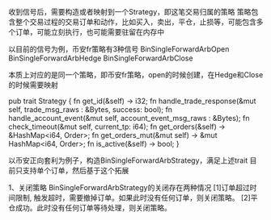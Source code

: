 收到信号后，需要构造或者映射到一个Strategy，即这笔交易归属的策略
策略包含整个交易过程的交易订单和动作，比如买入，卖出，平仓，止损等，可能包含多个订单，可能立刻执行，也可能需要驻留在内存中

以目前的信号为例，币安fr策略有3种信号
BinSingleForwardArbOpen
BinSingleForwardArbHedge
BinSingleForwardArbClose

本质上对应的是同一个策略，即币安fr策略，open的时候创建，在Hedge和Close的时候需要映射

pub trait Strategy {
    fn get_id(&self) -> i32;
    fn handle_trade_response(&mut self, trade_msg_raws : &Bytes, success: bool);
    fn handle_account_event(&mut self, account_event_msg_raws : &Bytes);
    fn check_timeout(&mut self, current_tp: i64);
    fn get_orders(&self) -> &HashMap<i64, Order>;
    fn get_orders_mut(&mut self) -> &mut HashMap<i64, Order>;
    fn is_active(&self) -> bool;
}

以币安正向套利为例子，构造BinSingleForwardArbStrategy，满足上述trait
目前只支持单个订单，然后基于这个拓展

1、关闭策略
BinSingleForwardArbStrategy的关闭存在两种情况
[1]订单超过时间限制, 触发超时，需要撤掉订单。如果此时没有任何订单，则关闭策略。
[2]平仓成功。此时没有任何订单等待处理，则关闭策略。






